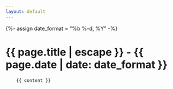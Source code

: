 ```yaml
---
layout: default
---
```

{%- assign date_format = "%b %-d, %Y" -%}
# {{ page.title | escape }} - {{ page.date | date: date_format }}
        {{ content }}